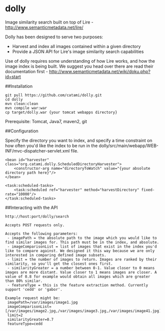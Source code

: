 dolly
=====

Image similarity search built on top of Lire - http://www.semanticmetadata.net/lire/

Dolly has been designed to serve two purposes:
 - Harvest and index all images contained within a given directory
 - Provide a JSON API for Lire's image similarity search capabilities

Use of dolly requires some understanding of how Lire works, and how the image index is being built. We suggest you head over there are read their documentation first - http://www.semanticmetadata.net/wiki/doku.php?id=start

##Installation

    git pull https://github.com/catami/dolly.git
    cd dolly
    mvn clean:clean
    mvn compile war:war
    cp target/dolly.war {your tomcat webapps directory}

Prerequisite: Tomcat, Java7, maven2, git

##Configuration

Specify the directory you want to index, and specify a time constraint on how often you'd like the index to be run in the dolly/src/main/webapp/WEB-INF/mvc-dispatcher-servlet.xml file. 

    <bean id="harvester" class="org.catami.dolly.ScheduledDirectoryHarvester">
        <constructor-arg name="directoryToWatch" value="{your absolute directory path here}"/>
    </bean>

    <task:scheduled-tasks>
        <task:scheduled ref="harvester" method="harvestDirectory" fixed-rate="10000"/>
    </task:scheduled-tasks>

##Interacting with the API

    http://host:port/dolly/search
    
    Accepts POST requests only.
    
    Accepts the following parameters: 
     - imagePath = the absolute path to the image which you would like to find similar images for. This path must be in the index, and absolute.
     - imageComparisonList = list of images that exist in the index you'd like to compare against. We designed it this way because we are only interested in comparing defined image subsets.  
     - limit = the number of images to return. Images are ranked by their similarity, so you'll get the closest ones first. 
     - similarityGreater = a number between 0-1. Value closer to 0 means images are more distant. Value closer to 1 means images are closer. A value of 0.8 for example would obtain all images which are greater than 80% similar.
     - featureType = this is the feature extraction method. Currently support 'cedd' or 'gabor'. 
     
    Example request might be:
     imagePath=/var/images/image1.jpg
     imageComparisonList=[/var/images/image2.jpg,/var/images/image3.jpg,/var/images/image41.jpg]
     limit=2
     similarityGreater=0.7
     featureType=cedd
     





